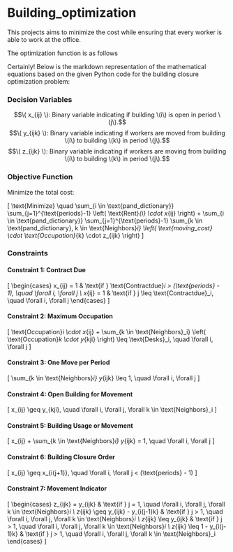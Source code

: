 # Building_optimization

This projects aims to minimize the cost while ensuring that every worker is able to work at the office.

The optimization function is as follows

Certainly! Below is the markdown representation of the mathematical equations based on the given Python code for the building closure optimization problem:

### Decision Variables

$$\( x_{ij} \): Binary variable indicating if building \(i\) is open in period \(j\).$$
$$\( y_{ijk} \): Binary variable indicating if workers are moved from building \(i\) to building \(k\) in period \(j\).$$
$$\( z_{ijk} \): Binary variable indicating if workers are moving from building \(i\) to building \(k\) in period \(j\).$$

### Objective Function

Minimize the total cost:

\[
\text{Minimize} \quad \sum_{i \in \text{pand\_dictionary}} \sum_{j=1}^{\text{periods}-1} \left( \text{Rent}_{i} \cdot x_{ij} \right) + \sum_{i \in \text{pand\_dictionary}} \sum_{j=1}^{\text{periods}-1} \sum_{k \in \text{pand\_dictionary}, k \in \text{Neighbors}_i} \left( \text{moving\_cost} \cdot \text{Occupation}_{k} \cdot z_{ijk} \right)
\]

### Constraints

#### Constraint 1: Contract Due

\[
\begin{cases}
x_{ij} = 1 & \text{if } \text{Contractdue}_i > (\text{periods} - 1), \quad \forall i, \forall j \\
x_{ij} = 1 & \text{if } j \leq \text{Contractdue}_i, \quad \forall i, \forall j
\end{cases}
\]

#### Constraint 2: Maximum Occupation

\[
\text{Occupation}_i \cdot x_{ij} + \sum_{k \in \text{Neighbors}_i} \left( \text{Occupation}_k \cdot y_{kji} \right) \leq \text{Desks}_i, \quad \forall i, \forall j
\]

#### Constraint 3: One Move per Period

\[
\sum_{k \in \text{Neighbors}_i} y_{ijk} \leq 1, \quad \forall i, \forall j
\]

#### Constraint 4: Open Building for Movement

\[
x_{ij} \geq y_{kji}, \quad \forall i, \forall j, \forall k \in \text{Neighbors}_i
\]

#### Constraint 5: Building Usage or Movement

\[
x_{ij} + \sum_{k \in \text{Neighbors}_i} y_{ijk} = 1, \quad \forall i, \forall j
\]

#### Constraint 6: Building Closure Order

\[
x_{ij} \geq x_{i(j+1)}, \quad \forall i, \forall j < (\text{periods} - 1)
\]

#### Constraint 7: Movement Indicator

\[
\begin{cases}
z_{ijk} = y_{ijk} & \text{if } j = 1, \quad \forall i, \forall j, \forall k \in \text{Neighbors}_i \\
z_{ijk} \geq y_{ijk} - y_{i(j-1)k} & \text{if } j > 1, \quad \forall i, \forall j, \forall k \in \text{Neighbors}_i \\
z_{ijk} \leq y_{ijk} & \text{if } j > 1, \quad \forall i, \forall j, \forall k \in \text{Neighbors}_i \\
z_{ijk} \leq 1 - y_{i(j-1)k} & \text{if } j > 1, \quad \forall i, \forall j, \forall k \in \text{Neighbors}_i
\end{cases}
\]